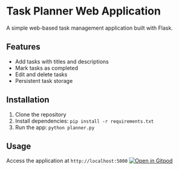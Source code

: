 # Task Planner Web Application

A simple web-based task management application built with Flask.

## Features
- Add tasks with titles and descriptions
- Mark tasks as completed
- Edit and delete tasks
- Persistent task storage

## Installation
1. Clone the repository
2. Install dependencies: `pip install -r requirements.txt`
3. Run the app: `python planner.py`

## Usage
Access the application at `http://localhost:5000`
[![Open in Gitpod](https://gitpod.io/button/open-in-gitpod.svg)](https://github.com/larlarlar/l.planner)